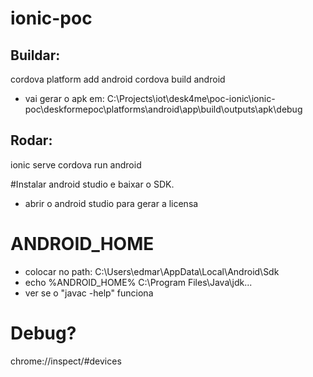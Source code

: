 # ionic-poc

## Buildar:
cordova platform add android
cordova build android
- vai gerar o apk em: C:\Projects\iot\desk4me\poc-ionic\ionic-poc\deskformepoc\platforms\android\app\build\outputs\apk\debug

## Rodar:
ionic serve
cordova run android


#Instalar android studio e baixar o SDK.
- abrir o android studio para gerar a licensa

# ANDROID_HOME
- colocar no path:
C:\Users\edmar\AppData\Local\Android\Sdk
- echo %ANDROID_HOME%
C:\Program Files\Java\jdk...
- ver se o "javac -help" funciona

# Debug?
chrome://inspect/#devices
